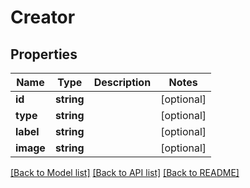 # Creator

## Properties

 Name      | Type       | Description | Notes      
-----------|------------|-------------|------------
 **id**    | **string** |             | [optional] 
 **type**  | **string** |             | [optional] 
 **label** | **string** |             | [optional] 
 **image** | **string** |             | [optional] 

[[Back to Model list]](../../README.md#documentation-for-models) [[Back to API list]](../../README.md#documentation-for-api-endpoints) [[Back to README]](../../README.md)


